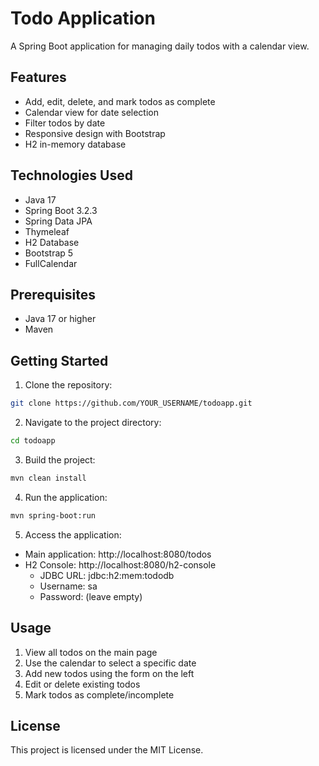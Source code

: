 # Todo Application

A Spring Boot application for managing daily todos with a calendar view.

## Features

- Add, edit, delete, and mark todos as complete
- Calendar view for date selection
- Filter todos by date
- Responsive design with Bootstrap
- H2 in-memory database

## Technologies Used

- Java 17
- Spring Boot 3.2.3
- Spring Data JPA
- Thymeleaf
- H2 Database
- Bootstrap 5
- FullCalendar

## Prerequisites

- Java 17 or higher
- Maven

## Getting Started

1. Clone the repository:
```bash
git clone https://github.com/YOUR_USERNAME/todoapp.git
```

2. Navigate to the project directory:
```bash
cd todoapp
```

3. Build the project:
```bash
mvn clean install
```

4. Run the application:
```bash
mvn spring-boot:run
```

5. Access the application:
- Main application: http://localhost:8080/todos
- H2 Console: http://localhost:8080/h2-console
  - JDBC URL: jdbc:h2:mem:tododb
  - Username: sa
  - Password: (leave empty)

## Usage

1. View all todos on the main page
2. Use the calendar to select a specific date
3. Add new todos using the form on the left
4. Edit or delete existing todos
5. Mark todos as complete/incomplete

## License

This project is licensed under the MIT License. 